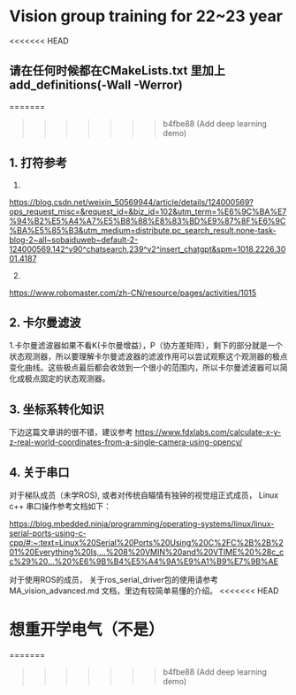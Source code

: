 # Vision group training for 22~23 year

<<<<<<< HEAD
## 请在任何时候都在CMakeLists.txt 里加上 add_definitions(-Wall -Werror)

=======
>>>>>>> b4fbe88 (Add deep learning demo)
## 1. 打符参考
1.
https://blog.csdn.net/weixin_50569944/article/details/124000569?ops_request_misc=&request_id=&biz_id=102&utm_term=%E6%9C%BA%E7%94%B2%E5%A4%A7%E5%B8%88%E8%83%BD%E9%87%8F%E6%9C%BA%E5%85%B3&utm_medium=distribute.pc_search_result.none-task-blog-2~all~sobaiduweb~default-2-124000569.142^v90^chatsearch,239^v2^insert_chatgpt&spm=1018.2226.3001.4187

2.
https://www.robomaster.com/zh-CN/resource/pages/activities/1015

## 2. 卡尔曼滤波
1.卡尔曼滤波器如果不看K(卡尔曼增益），P（协方差矩阵），剩下的部分就是一个状态观测器，所以要理解卡尔曼滤波器的滤波作用可以尝试观察这个观测器的极点变化曲线。这些极点最后都会收敛到一个很小的范围内，所以卡尔曼滤波器可以简化成极点固定的状态观测器。


## 3. 坐标系转化知识
下边这篇文章讲的很不错，建议参考
https://www.fdxlabs.com/calculate-x-y-z-real-world-coordinates-from-a-single-camera-using-opencv/


## 4. 关于串口
对于梯队成员（未学ROS), 或者对传统自瞄情有独钟的视觉组正式成员， Linux c++ 串口操作参考文档如下：

https://blog.mbedded.ninja/programming/operating-systems/linux/linux-serial-ports-using-c-cpp/#:~:text=Linux%20Serial%20Ports%20Using%20C%2FC%2B%2B%201%20Everything%20Is,...%208%20VMIN%20and%20VTIME%20%28c_cc%29%20...%20%E6%9B%B4%E5%A4%9A%E9%A1%B9%E7%9B%AE

对于使用ROS的成员， 关于ros_serial_driver包的使用请参考 MA_vision_advanced.md 文档，里边有较简单易懂的介绍。
<<<<<<< HEAD

# 想重开学电气（不是）
=======
>>>>>>> b4fbe88 (Add deep learning demo)
